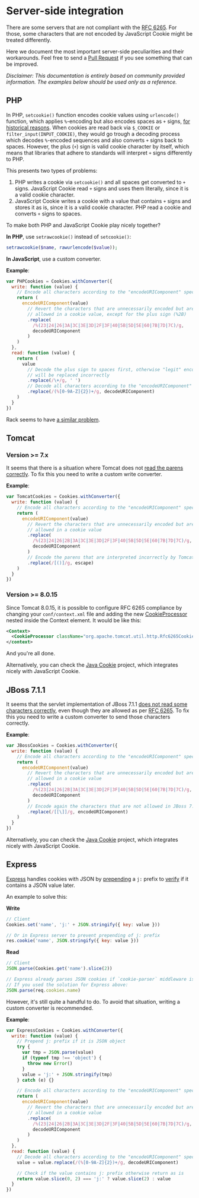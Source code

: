 # Server-side integration

There are some servers that are not compliant with the [RFC 6265](http://tools.ietf.org/html/rfc6265). For those, some characters that are not encoded by JavaScript Cookie might be treated differently.

Here we document the most important server-side peculiarities and their workarounds. Feel free to send a [Pull Request](https://github.com/js-cookie/js-cookie/blob/master/CONTRIBUTING.md#pull-requests) if you see something that can be improved.

_Disclaimer: This documentation is entirely based on community provided information. The examples below should be used only as a reference._

## PHP

In PHP, `setcookie()` function encodes cookie values using `urlencode()` function, which applies `%`-encoding but also encodes spaces as `+` signs, [for historical reasons](http://php.net/manual/en/function.urlencode.php#function.urlencode). When cookies are read back via `$_COOKIE` or `filter_input(INPUT_COOKIE)`, they would go trough a decoding process which decodes `%`-encoded sequences and also converts `+` signs back to spaces. However, the plus (`+`) sign is valid cookie character by itself, which means that libraries that adhere to standards will interpret `+` signs differently to PHP.

This presents two types of problems:

1. PHP writes a cookie via `setcookie()` and all spaces get converted to `+` signs. JavaScript Cookie read `+` signs and uses them literally, since it is a valid cookie character.
2. JavaScript Cookie writes a cookie with a value that contains `+` signs and stores it as is, since it is a valid cookie character. PHP read a cookie and converts `+` signs to spaces.

To make both PHP and JavaScript Cookie play nicely together?

**In PHP**, use `setrawcookie()` instead of `setcookie()`:

```php
setrawcookie($name, rawurlencode($value));
```

**In JavaScript**, use a custom converter.

**Example**:

```javascript
var PHPCookies = Cookies.withConverter({
  write: function (value) {
    // Encode all characters according to the "encodeURIComponent" spec
    return (
      encodeURIComponent(value)
        // Revert the characters that are unnecessarily encoded but are
        // allowed in a cookie value, except for the plus sign (%2B)
        .replace(
          /%(23|24|26|3A|3C|3E|3D|2F|3F|40|5B|5D|5E|60|7B|7D|7C)/g,
          decodeURIComponent
        )
    )
  },
  read: function (value) {
    return (
      value
        // Decode the plus sign to spaces first, otherwise "legit" encoded pluses
        // will be replaced incorrectly
        .replace(/\+/g, ' ')
        // Decode all characters according to the "encodeURIComponent" spec
        .replace(/(%[0-9A-Z]{2})+/g, decodeURIComponent)
    )
  }
})
```

Rack seems to have [a similar problem](https://github.com/js-cookie/js-cookie/issues/70#issuecomment-132503017).

## Tomcat

### Version >= 7.x

It seems that there is a situation where Tomcat does not [read the parens correctly](https://github.com/js-cookie/js-cookie/issues/92#issue-107743407). To fix this you need to write a custom write converter.

**Example**:

```javascript
var TomcatCookies = Cookies.withConverter({
  write: function (value) {
    // Encode all characters according to the "encodeURIComponent" spec
    return (
      encodeURIComponent(value)
        // Revert the characters that are unnecessarily encoded but are
        // allowed in a cookie value
        .replace(
          /%(23|24|26|2B|3A|3C|3E|3D|2F|3F|40|5B|5D|5E|60|7B|7D|7C)/g,
          decodeURIComponent
        )
        // Encode the parens that are interpreted incorrectly by Tomcat
        .replace(/[()]/g, escape)
    )
  }
})
```

### Version >= 8.0.15

Since Tomcat 8.0.15, it is possible to configure RFC 6265 compliance by changing your `conf/context.xml` file and adding the new [CookieProcessor](https://tomcat.apache.org/tomcat-8.0-doc/config/cookie-processor.html) nested inside the Context element. It would be like this:

```xml
<Context>
  <CookieProcessor className="org.apache.tomcat.util.http.Rfc6265CookieProcessor"/>
</context>
```

And you're all done.

Alternatively, you can check the [Java Cookie](https://github.com/js-cookie/java-cookie) project, which integrates nicely with JavaScript Cookie.

## JBoss 7.1.1

It seems that the servlet implementation of JBoss 7.1.1 [does not read some characters correctly](https://github.com/js-cookie/js-cookie/issues/70#issuecomment-148944674), even though they are allowed as per [RFC 6265](https://tools.ietf.org/html/rfc6265#section-4.1.1). To fix this you need to write a custom converter to send those characters correctly.

**Example**:

```javascript
var JBossCookies = Cookies.withConverter({
  write: function (value) {
    // Encode all characters according to the "encodeURIComponent" spec
    return (
      encodeURIComponent(value)
        // Revert the characters that are unnecessarily encoded but are
        // allowed in a cookie value
        .replace(
          /%(23|24|26|2B|3A|3C|3E|3D|2F|3F|40|5B|5D|5E|60|7B|7D|7C)/g,
          decodeURIComponent
        )
        // Encode again the characters that are not allowed in JBoss 7.1.1, like "[" and "]":
        .replace(/[[\]]/g, encodeURIComponent)
    )
  }
})
```

Alternatively, you can check the [Java Cookie](https://github.com/js-cookie/java-cookie) project, which integrates nicely with JavaScript Cookie.

## Express

[Express](https://github.com/expressjs/express) handles cookies with JSON by [prepending](https://github.com/expressjs/express/blob/master/lib/response.js#L827) a `j:` prefix to [verify](https://github.com/expressjs/cookie-parser/blob/master/index.js#L83) if it contains a JSON value later.

An example to solve this:

**Write**

```js
// Client
Cookies.set('name', 'j:' + JSON.stringify({ key: value }))

// Or in Express server to prevent prepending of j: prefix
res.cookie('name', JSON.stringify({ key: value }))
```

**Read**

```js
// Client
JSON.parse(Cookies.get('name').slice(2))

// Express already parses JSON cookies if `cookie-parser` middleware is installed.
// If you used the solution for Express above:
JSON.parse(req.cookies.name)
```

However, it's still quite a handful to do. To avoid that situation, writing a custom converter is recommended.

**Example**:

```js
var ExpressCookies = Cookies.withConverter({
  write: function (value) {
    // Prepend j: prefix if it is JSON object
    try {
      var tmp = JSON.parse(value)
      if (typeof tmp !== 'object') {
        throw new Error()
      }
      value = 'j:' + JSON.stringify(tmp)
    } catch (e) {}

    // Encode all characters according to the "encodeURIComponent" spec
    return (
      encodeURIComponent(value)
        // Revert the characters that are unnecessarily encoded but are
        // allowed in a cookie value
        .replace(
          /%(23|24|26|2B|3A|3C|3E|3D|2F|3F|40|5B|5D|5E|60|7B|7D|7C)/g,
          decodeURIComponent
        )
    )
  },
  read: function (value) {
    // Decode all characters according to the "encodeURIComponent" spec
    value = value.replace(/(%[0-9A-Z]{2})+/g, decodeURIComponent)

    // Check if the value contains j: prefix otherwise return as is
    return value.slice(0, 2) === 'j:' ? value.slice(2) : value
  }
})
```
